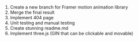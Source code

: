 1. Create a new branch for Framer motion animation library
2. Merge the final result
3. Implement 404 page
4. Unit testing and manual testing
5. Create stunning readme.md
6. Implement three.js (GIN that can be clickable and movable)
